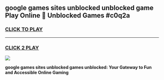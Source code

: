 
## google games sites unblocked unblocked game Play Online 👋 Unblocked Games #c0q2a
<h3>
<a href="https://premium.freeplayer.one?title=google_games_sites_unblocked&ref=21F">CLICK TO PLAY</a></h3>
<hr>

<h3>
<a href="https://premium.freeplayer.one?title=google_games_sites_unblocked&ref=21F">CLICK 2 PLAY</a>
  
</h3>

<a href="https://premium.freeplayer.one?title=google_games_sites_unblocked&ref=21F/"><img src="https://clearcache.store/games.png"></a>


**google games sites unblocked games unblocked: Your Gateway to Fun and Accessible Online Gaming**
